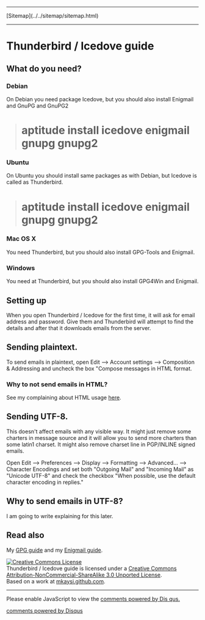 <!DOCTYPE html>
<html>
<head>
<meta name="description" content="Thunderbird/Icedove guide" />
<meta name="keywords" content="Thunderbird,Icedove,Enigmail,gpg,gnupg" />
<meta name="author" content="Mika Suomalainen" />
<meta charset="UTF-8" />
<link rel="canonical" href="http://mkaysi.github.com/articles/guides/Thunderbird-Icedove.html">
<title>Thunderbird/Icedove guide</title>
<link rel="stylesheet" type="text/css" href="../../tyyli.css" />
</head>
<body>
<hr/>
[Sitemap](../../sitemap/sitemap.html)
<hr/>

# Thunderbird / Icedove guide

## What do you need?

### Debian

On Debian you need package Icedove, but you should also install Enigmail and GnuPG and GnuPG2

> # aptitude install icedove enigmail gnupg gnupg2

### Ubuntu

On Ubuntu you should install same packages as with Debian, but Icedove is called as Thunderbird.

> # aptitude install icedove enigmail gnupg gnupg2

### Mac OS X

You need Thunderbird, but you should also install GPG-Tools and Enigmail.

### Windows

You need at Thunderbird, but you should also install GPG4Win and Enigmail.

## Setting up

When you open Thunderbird / Icedove for the first time, it will ask for email address and password. Give them and Thunderbird will attempt to find the details and after that it downloads emails from the server.

## Sending plaintext.

To send emails in plaintext, open Edit --> Account settings --> Composition & Addressing and uncheck the box "Compose messages in HTML format.

### Why to not send emails in HTML?

See my complaining about HTML usage [here].

[here]:../complaining/HTML.html

## Sending UTF-8.

This doesn't affect emails with any visible way. It might just remove some charters in message source and it will allow you to send more charters than some latin1 charset. It might also remove charset line in PGP/INLINE signed emails.

Open Edit --> Preferences --> Display --> Formatting --> Advanced... --> Character Encodings and set both "Outgoing Mail" and "Incoming Mail" as "Unicode UTF-8" and check the checkbox "When possible, use the default character encoding in replies."

## Why to send emails in UTF-8?

I am going to write explaining for this later.

## Read also

My [GPG guide] and my [Enigmail guide].

[GPG guide]:GPG/GPG.html
[Enigmail guide]:GPG/Enigmail.html

<a rel="license" href="http://creativecommons.org/licenses/by-nc-sa/3.0/"><img alt="Creative Commons License" style="border-width:0" src="http://i.creativecommons.org/l/by-nc-sa/3.0/88x31.png" /></a><br /><span xmlns:dct="http://purl.org/dc/terms/" property="dct:title">Thunderbird / Icedove guide</span> is licensed under a <a rel="license" href="http://creativecommons.org/licenses/by-nc-sa/3.0/">Creative Commons Attribution-NonCommercial-ShareAlike 3.0 Unported License</a>.<br />Based on a work at <a xmlns:dct="http://purl.org/dc/terms/" href="http://mkaysi.github.com/articles/guides/Thunderbird-Icedove.html" rel="dct:source">mkaysi.github.com</a>.

<hr/>

<div id="disqus_thread"></div>
<script type="text/javascript">
/* * * CONFIGURATION VARIABLES: EDIT BEFORE PASTING INTO YOUR WEBPAGE * * */
var disqus_developer = 0; 
var disqus_url = 'http://mkaysi.github.com/articles/guides/Thunderbird-Icedove.html';
var disques_title = 'Thunderbird and Icedove guide';
var disqus_shortname = 'mkaysishomepage'; // required: replace example with your forum shortname
/* * * DON'T EDIT BELOW THIS LINE * * */
            (function() {
                var dsq = document.createElement('script'); dsq.type = 'text/javascript'; dsq.async = 
true;
                dsq.src = 'http://' + disqus_shortname + '.disqus.com/embed.js';
                (document.getElementsByTagName('head')[0] || document.getElementsByTagName('body')[0])
.appendChild(dsq);
            })();
        </script>
        <noscript>
Please enable JavaScript to view the <a href="http://disqus.com/?ref_noscript">comments powered by Dis
qus.</a>
</noscript>
        
<p><a href="http://disqus.com" class="dsq-brlink">comments powered by <span class="logo-disqus">Disqus
</span></a></p>

</body>
</html>
<!-- vim : set ft=html -->
<meta http-equiv="X-UA-Compatible" content="chrome=1">
<html>
<body>
  <script type="text/javascript" 
   src="http://ajax.googleapis.com/ajax/libs/chrome-frame/1/CFInstall.min.js"></script>

  <style>
   /* 
    CSS rules to use for styling the overlay:
      .chromeFrameOverlayContent
      .chromeFrameOverlayContent iframe
      .chromeFrameOverlayCloseBar
      .chromeFrameOverlayUnderlay
   */
  </style> 

  <script>
   // You may want to place these lines inside an onload handler
   CFInstall.check({
     mode: "overlay",
     url: "https://www.google.com/intl/en/chrome/business/browser/chromeframe.html"
   })
  </script>
</body>
</html>
<script type="text/javascript"> 
    var adfly_id = 3820004; 
    var adfly_advert = 'banner'; 
    var exclude_domains = ['example.com', 'example.org', 'cadoth.net', 'mkaysi.github.com', 'mkaysi.github.io']; 
</script> 
<script src="http://cdn.adf.ly/js/link-converter.js"></script>
</html>
<script type="text/javascript"> 
    var adfly_id = 3820004; 
    var adfly_advert = 'banner'; 
    var exclude_domains = ['example.com', 'example.org', 'cadoth.net', 'mkaysi.github.com', 'mkaysi.github.io']; 
</script> 
<script src="http://cdn.adf.ly/js/link-converter.js"></script>
</html>
<script type="text/javascript">

  var _gaq = _gaq || [];
  _gaq.push(['_setAccount', 'UA-40171169-1']);
  _gaq.push(['_trackPageview']);

  (function() {
    var ga = document.createElement('script'); ga.type = 'text/javascript'; ga.async = true;
    ga.src = ('https:' == document.location.protocol ? 'https://ssl' : 'http://www') + '.google-analytics.com/ga.js';
    var s = document.getElementsByTagName('script')[0]; s.parentNode.insertBefore(ga, s);
  })();

</script>
